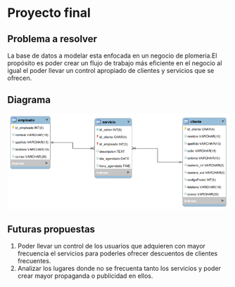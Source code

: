 # Proyecto final 
## Problema a resolver
La base de datos a modelar esta enfocada en un negocio de plomeria.El propósito es 
poder crear un flujo de trabajo más eficiente en el negocio al igual el poder llevar
un control apropiado de clientes y servicios que se ofrecen.

##  Diagrama 

![](https://github.com/Kevincastillo98/Base-de-datos-proyecto/blob/master/database.png)

## Futuras propuestas
1. Poder llevar un control de los usuarios que adquieren con mayor frecuencia el servicios
   para poderles ofrecer descuentos de clientes frecuentes.
2. Analizar los lugares donde no se frecuenta tanto los servicios y poder crear mayor propaganda
   o publicidad en ellos.
